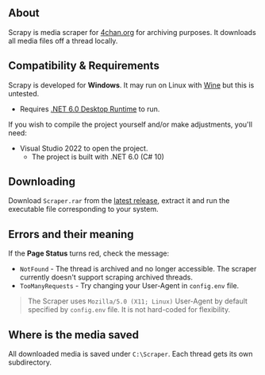 ## About
Scrapy is media scraper for [4chan.org](https://4chan.org/) for archiving purposes. It downloads all media files off a thread locally.

## Compatibility & Requirements
Scrapy is developed for **Windows**. It may run on Linux with [Wine](https://www.winehq.org/) but this is untested.
* Requires [.NET 6.0 Desktop Runtime](https://dotnet.microsoft.com/en-us/download/dotnet/6.0/runtime?cid=getdotnetcore) to run.

If you wish to compile the project yourself and/or make adjustments, you'll need:
* Visual Studio 2022 to open the project.
  * The project is built with .NET 6.0 (C# 10)

## Downloading
Download `Scraper.rar` from the [latest release](https://github.com/nil-lambda/Scrapy/releases/latest), extract it and run the executable file corresponding to your system.

## Errors and their meaning

If the **Page Status** turns red, check the message:
* `NotFound` - The thread is archived and no longer accessible. The scraper currently doesn't support scraping archived threads.
* `TooManyRequests` - Try changing your User-Agent in `config.env` file.

> The Scraper uses `Mozilla/5.0 (X11; Linux)` User-Agent by default specified by `config.env` file. It is not hard-coded for flexibility.

## Where is the media saved
All downloaded media is saved under `C:\Scraper`. Each thread gets its own subdirectory.